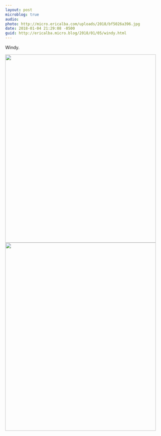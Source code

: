 ```yaml
---
layout: post
microblog: true
audio: 
photo: http://micro.ericalba.com/uploads/2018/bf5026a396.jpg
date: 2018-01-04 21:29:08 -0500
guid: http://ericalba.micro.blog/2018/01/05/windy.html
---
```

Windy.

<img src="http://micro.ericalba.com/uploads/2018/d0308a603c.jpg" width="480" height="600" /><img src="http://micro.ericalba.com/uploads/2018/bf5026a396.jpg" width="480" height="600" />
